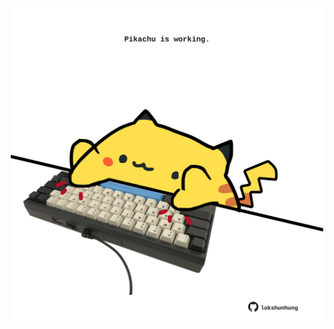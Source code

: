 <!-- built at 04/05/2022, 22:00:48 UTC -->
<p align="center">
  <img width="500" height="500" src="./ReadmeImage.svg">
</p>
